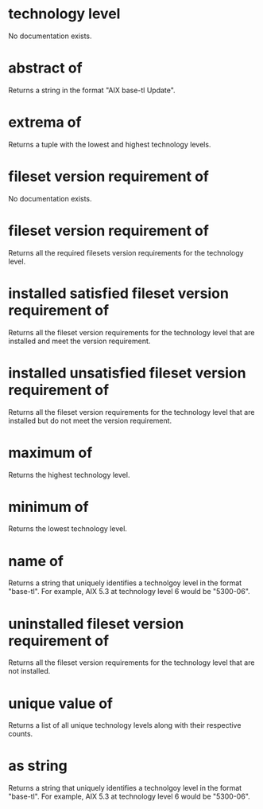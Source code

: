 # technology level

No documentation exists.

# abstract of <technology level>

Returns a string in the format &quot;AIX base-tl Update&quot;.

# extrema of <technology level>

Returns a tuple with the lowest and highest technology levels.

# fileset version requirement <string> of <technology level>

No documentation exists.

# fileset version requirement of <technology level>

Returns all the required filesets version requirements for the technology level.

# installed satisfied fileset version requirement of <technology level>

Returns all the fileset version requirements for the technology level that are installed and meet the version requirement.

# installed unsatisfied fileset version requirement of <technology level>

Returns all the fileset version requirements for the technology level that are installed but do not meet the version requirement.

# maximum of <technology level>

Returns the highest technology level.

# minimum of <technology level>

Returns the lowest technology level.

# name of <technology level>

Returns a string that uniquely identifies a technolgoy level in the format &quot;base-tl&quot;. For example, AIX 5.3 at technology level 6 would be &quot;5300-06&quot;.

# uninstalled fileset version requirement of <technology level>

Returns all the fileset version requirements for the technology level that are not installed.

# unique value of <technology level>

Returns a list of all unique technology levels along with their respective counts.

# <technology level> as string

Returns a string that uniquely identifies a technolgoy level in the format &quot;base-tl&quot;. For example, AIX 5.3 at technology level 6 would be &quot;5300-06&quot;.
